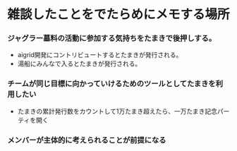 # 雑談したことをでたらめにメモする場所

### ジャグラー墓料の活動に参加する気持ちをたまきで後押しする。
- aigrid開発にコントリビュートするとたまきが発行される。
- 湯船にみんなで入るとたまきが発行される。

### チームが同じ目標に向かっていけるためのツールとしてたまきを利用したい
- たまきの累計発行数をカウントして1万たまき超えたら、一万たまき記念パーティを開く

### メンバーが主体的に考えられることが前提になる